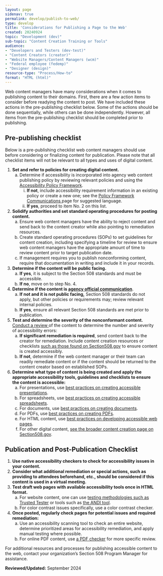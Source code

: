```yaml
---
layout: page
sidenav: true
permalink: develop/publish-to-web/
type: develop 
title: 'Considerations for Publishing a Page to the Web'
created: 20240924
topic: "Development (dev)"
sub-topic: "Content Creation Training or Tools"
audience:
- "Developers and Testers (dev-test)"
- "Content Creators (creator)"
- "Website Managers/Content Managers (wcm)"
- "Federal employee (fedemp)"
- "Designer (design)"
resource-type: "Process/How-to"
format: "HTML (html)"
---
```

Web content managers have many considerations when it comes to publishing content to their domains. First, there are a few action items to consider before readying the content to post. We have included these actions in the pre-publishing checklist below. Some of the actions should be done sequentially, while others can be done independently. However, all items from the pre-publishing checklist should be completed prior to publishing.

## Pre-publishing checklist
Below is a pre-publishing checklist web content managers should use before considering or finalizing content for publication. Please note that all checklist items will not be relevant to all types and uses of digital content.
<ol>
    <li><strong>Set and refer to policies for creating digital content.</strong>
        <ol type="a">
            <li>Determine if accessibility is incorporated into agency web content publishing policy by reviewing relevant policies and using the <a href="{{ site.baseurl }}/manage/policy-framework/introduction"> Accessibility Policy Framework</a>.
                <ol type="i">
                    <li><strong>If not</strong>, include accessibility requirement information in an existing policy or create a new one; see the <a href="{{ site.baseurl }}/manage/policy-framework/guidance-by-policy-type/communications/"> Policy Framework Communications </a> page for suggested language.</li>
                    <li><strong>If yes</strong>, proceed to item No. 2 on this list.</li>
                </ol>
            </li>
        </ol>
    </li>
    <li><strong>Solidify authorities and set standard operating procedures for posting content.</strong>
        <ol type="a">
            <li>Ensure web content managers have the ability to reject content and send back to the content creator while also pointing to remediation resources.</li>
            <li>Create standard operating procedures (SOPs) to set guidelines for content creation, including specifying a timeline for review to ensure web content managers have the appropriate amount of time to review content prior to target publication date.</li>
            <li>If management requires you to publish nonconforming content, require that documentation in writing and include it in your records.</li>
        </ol>
    </li>
    <li><strong>Determine if the content will be public facing.</strong>
        <ol type="a">
            <li><strong>If yes</strong>, it is subject to the Section 508 standards and must be accessible.</li>
            <li><strong>If no</strong>, move on to step No. 4.</li>
        </ol>
    </li>
    <li><strong>Determine if the content is <a href="{{site.baseurl}}/tools/glossary/#a"> agency official communication</a></strong>.
        <ol type="a">
            <li><strong>If not and it is not public facing,</strong> Section 508 standards do not apply, but other policies or requirements may; review relevant internal policies.</li>
            <li><strong>If yes</strong>, ensure all relevant Section 508 standards are met prior to publication.</li>
        </ol>
    </li>
    <li><strong>Test and determine the severity of the nonconformant content.</strong> <a href="{{ site.baseurl }}/test/"> Conduct a review </a> of the content to determine the number and severity of accessibility errors:
        <ol type="a">
            <li><strong>If significant remediation is required</strong>, send content back to the creator for  remediation. Include content creation resources or checklists <a href="{{ site.baseurl }}/create/">such as those found on Section508.gov</a> to ensure content is created accessibly.</li>
            <li><strong>If not</strong>, determine if the web content manager or their team can readily remediate content or if the content should be returned to the content creator based on established SOPs.</li>
        </ol>
    </li>
    <li><strong>Determine what type of content is being created and apply the appropriate accessibility tools, guidelines and checklists to ensure the content is accessible:</strong>
        <ol type="a">
            <li>For presentations, use <a href="{{ site.baseurl }}/create/presentations/">best practices on creating accessible presentations</a>.</li>
            <li>For spreadsheets, use <a href="{{ site.baseurl }}/create/spreadsheets/">best practices on creating accessible spreadsheets</a>.</li>
            <li>For documents, use <a href="{{ site.baseurl }}/create/documents/">best practices on creating documents</a>.</li>
            <li>For PDFs, use <a href="{{ site.baseurl }}/create/pdfs/">best practices on creating PDFs</a>.</li>
            <li>For HTML content, use <a href="{{ site.baseurl }}/develop/software-websites/">best practices on developing accessible web pages</a>.</li>
            <li>For other digital content, <a href="{{ site.baseurl }}/create/">see the broader content creation page on Section508.gov</a>.</li>
        </ol>
    </li>
</ol>

## Publication and Post-Publication Checklist
<ol>
    <li><strong>Use native accessibility checkers to check for accessibility issues in your content.</strong></li>
    <li><strong>Consider what additional remediation or special actions, such as providing to attendees beforehand, etc., should be considered if this content is used in a virtual meeting.</strong></li>
    <li><strong>Test draft web pages with available accessibility tools once in HTML format.</strong>
        <ol type="a">
            <li>For website content, one can use <a href="{{ site.baseurl }}/test/trusted-tester/">testing methodologies such as Trusted Tester</a> or tools such as <a href="https://www.ssa.gov/accessibility/andi/help/install.html">the ANDI tool</a>.</li>
            <li>For color contrast issues specifically, use a color contrast checker.</li>
        </ol>
    </li>
    <li><strong>Once posted, regularly check pages for potential issues and required remediation:</strong>
        <ol type="a">
            <li>Use an accessibility scanning tool to check an entire website, determine prioritized areas for accessibility remediation, and apply manual testing where possible.</li>
            <li>For online PDF content, use <a href="{{ site.baseurl }}/test/documents/">a PDF checker</a> for more specific review.</li>
        </ol>
    </li>
</ol>

For additional resources and processes for publishing accessible content to the web, contact your organization’s Section 508 Program Manager for assistance.




**Reviewed/Updated:** September 2024